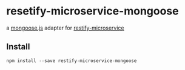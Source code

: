 # resetify-microservice-mongoose
a [mongoose.js](http://mongoosejs.com) adapter for [restify-microservice](https://github.com/cludden/restify-microservice)

## Install
```javascript
npm install --save restify-microservice-mongoose
```